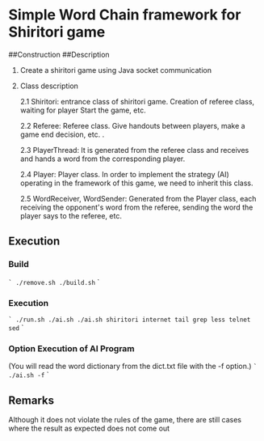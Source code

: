 
# Simple Word Chain framework for Shiritori game
##Construction
##Description

1. Create a shiritori game using Java socket communication

2. Class description

    2.1 Shiritori: entrance class of shiritori game. Creation of referee class, waiting for player
Start the game, etc.

    2.2 Referee: Referee class. Give handouts between players, make a game end decision, etc.
.

    2.3 PlayerThread: It is generated from the referee class and receives and hands a word from the corresponding player.

    2.4 Player: Player class. In order to implement the strategy (AI) operating in the framework of this game, we need to inherit this class.

    2.5 WordReceiver, WordSender: Generated from the Player class, each receiving the opponent's word from the referee, sending the word the player says to the referee, etc.

## Execution
### Build
`` `
    ./remove.sh
    ./build.sh
`` `
### Execution
`` `
    ./run.sh ./ai.sh ./ai.sh shiritori internet tail grep less telnet sed
`` `
### Option Execution of AI Program
(You will read the word dictionary from the dict.txt file with the -f option.)
`` `
    ./ai.sh -f
`` `

## Remarks
Although it does not violate the rules of the game, there are still cases where the result as expected does not come out
